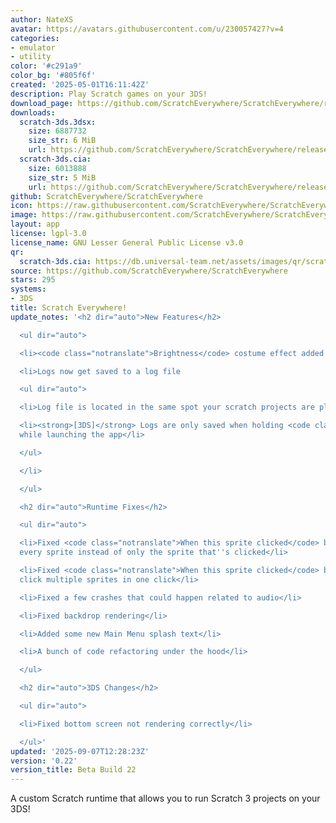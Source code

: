 ```yaml
---
author: NateXS
avatar: https://avatars.githubusercontent.com/u/230057427?v=4
categories:
- emulator
- utility
color: '#c291a9'
color_bg: '#805f6f'
created: '2025-05-01T16:11:42Z'
description: Play Scratch games on your 3DS!
download_page: https://github.com/ScratchEverywhere/ScratchEverywhere/releases
downloads:
  scratch-3ds.3dsx:
    size: 6887732
    size_str: 6 MiB
    url: https://github.com/ScratchEverywhere/ScratchEverywhere/releases/download/0.22/scratch-3ds.3dsx
  scratch-3ds.cia:
    size: 6013888
    size_str: 5 MiB
    url: https://github.com/ScratchEverywhere/ScratchEverywhere/releases/download/0.22/scratch-3ds.cia
github: ScratchEverywhere/ScratchEverywhere
icon: https://raw.githubusercontent.com/ScratchEverywhere/ScratchEverywhere/refs/heads/main/gfx/icon.png
image: https://raw.githubusercontent.com/ScratchEverywhere/ScratchEverywhere/refs/heads/main/gfx/logo.png
layout: app
license: lgpl-3.0
license_name: GNU Lesser General Public License v3.0
qr:
  scratch-3ds.cia: https://db.universal-team.net/assets/images/qr/scratch-3ds-cia.png
source: https://github.com/ScratchEverywhere/ScratchEverywhere
stars: 295
systems:
- 3DS
title: Scratch Everywhere!
update_notes: '<h2 dir="auto">New Features</h2>

  <ul dir="auto">

  <li><code class="notranslate">Brightness</code> costume effect added!</li>

  <li>Logs now get saved to a log file

  <ul dir="auto">

  <li>Log file is located in the same spot your scratch projects are placed</li>

  <li><strong>[3DS]</strong> Logs are only saved when holding <code class="notranslate">Select</code>
  while launching the app</li>

  </ul>

  </li>

  </ul>

  <h2 dir="auto">Runtime Fixes</h2>

  <ul dir="auto">

  <li>Fixed <code class="notranslate">When this sprite clicked</code> being ran for
  every sprite instead of only the sprite that''s clicked</li>

  <li>Fixed <code class="notranslate">When this sprite clicked</code> being able to
  click multiple sprites in one click</li>

  <li>Fixed a few crashes that could happen related to audio</li>

  <li>Fixed backdrop rendering</li>

  <li>Added some new Main Menu splash text</li>

  <li>A bunch of code refactoring under the hood</li>

  </ul>

  <h2 dir="auto">3DS Changes</h2>

  <ul dir="auto">

  <li>Fixed bottom screen not rendering correctly</li>

  </ul>'
updated: '2025-09-07T12:28:23Z'
version: '0.22'
version_title: Beta Build 22
---
```

A custom Scratch runtime that allows you to run Scratch 3 projects on your 3DS!